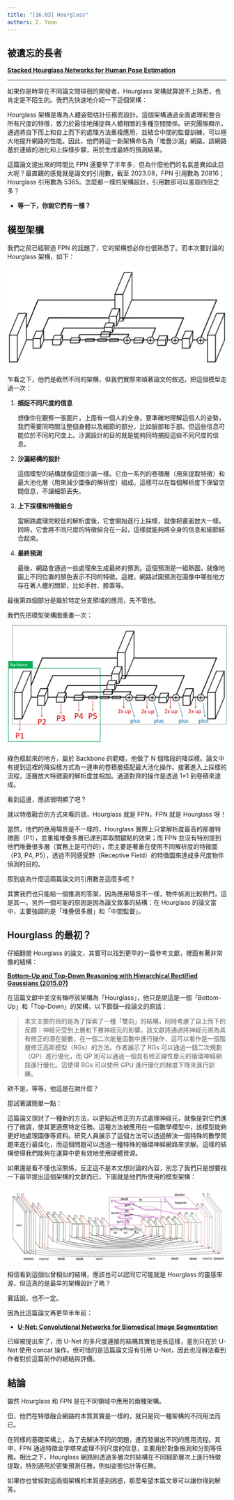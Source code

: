 ```yaml
---
title: "[16.03] Hourglass"
authors: Z. Yuan
---
```


## 被遺忘的長者

**[Stacked Hourglass Networks for Human Pose Estimation](https://arxiv.org/abs/1603.06937)**

---

如果你是時常在不同論文間徘徊的開發者，Hourglass 架構就算說不上熟悉，也肯定是不陌生的。我們先快速地介紹一下這個架構：

Hourglass 架構是專為人體姿勢估計任務而設計。這個架構通過全面處理和整合所有尺度的特徵，致力於最佳地捕捉與人體相關的多種空間關係。研究團隊顯示，通過將自下而上和自上而下的處理方法重複應用，並結合中間的監督訓練，可以極大地提升網路的性能。因此，他們將這一新架構命名為「堆疊沙漏」網路。該網路基於連續的池化和上採樣步驟，用於生成最終的預測結果。

這篇論文提出來的時間比 FPN 還要早了半年多，但為什麼他們的名氣差異如此巨大呢？最直觀的感覺就是論文的引用數，截至 2023.08，FPN 引用數為 20816；Hourglass 引用數為 5365。怎麼都一樣的架構設計，引用數卻可以差距四倍之多？

- **等一下，你說它們有一樣？**

## 模型架構

我們之前已經聊過 FPN 的話題了，它的架構想必你也很熟悉了。而本次要討論的 Hourglass 架構，如下：

![hourglass_1](./img/hourglass_1.jpg)

乍看之下，他們是截然不同的架構，但我們實際來順著論文的敘述，把這個模型走過一次：

1. **捕捉不同尺度的信息**

   想像你在觀察一張圖片，上面有一個人的全身。要準確地理解這個人的姿勢，我們需要同時關注整個身體以及細節的部分，比如臉部和手部。但這些信息可能位於不同的尺度上。沙漏設計的目的就是能夠同時捕捉這些不同尺度的信息。

2. **沙漏結構的設計**

   這個模型的結構就像這個沙漏一樣。它由一系列的卷積層（用來提取特徵）和最大池化層（用來減少圖像的解析度）組成。這樣可以在每個解析度下保留空間信息，不讓細節丟失。

3. **上下採樣和特徵組合**

   當網路處理完較低的解析度後，它會開始進行上採樣，就像把畫面放大一樣。同時，它會將不同尺度的特徵組合在一起，這樣就能夠將全身的信息和細節結合起來。

4. **最終預測**

   最後，網路會通過一些處理來生成最終的預測。這個預測是一組熱圖，就像地圖上不同位置的顏色表示不同的特徵。這裡，網路試圖預測在圖像中哪些地方存在著人體的關節，比如手肘、膝蓋等。

最後第四個部分是屬於特定分支領域的應用，先不管他。

我們先把模型架構圖重畫一次：

![hourglass_2](./img/hourglass_2.jpg)

綠色框起來的地方，屬於 Backbone 的範疇，他做了 N 個階段的降採樣。論文中有提到這裡的降採樣方式為一連串的卷積層搭配最大池化操作。接著進入上採樣的流程，逐層放大特徵圖的解析度並相加。通道對齊的操作是透過 1×1 到卷積來達成。

看到這邊，應該很明顯了吧？

就以特徵融合的方式來看的話，Hourglass 就是 FPN，FPN 就是 Hourglass 呀！

當然，他們的應用場景是不一樣的，Hourglass 實際上只拿解析度最高的那層特徵圖（P1），並重複堆疊多層已達到萃取關鍵點的效果；而 FPN 並沒有特別提到他們堆疊很多層（實務上是可行的），而主要是著重在使用不同解析度的特徵圖（P3, P4, P5），透過不同感受野（Receptive Field）的特徵圖來達成多尺度物件偵測的目的。

那到底為什麼這兩篇論文的引用數差這麼多呢？

其實我們也只能給一個推測的答案，因為應用場景不一樣，物件偵測比較熱門，這是其一。另外一個可能的原因是因為論文敘事的結構：在 Hourglass 的論文當中，主要強調的是「堆疊很多層」和「中間監督」。

## Hourglass 的最初？

仔細翻閱 Hourglass 的論文，其實可以找到更早的一篇參考文獻，裡面有著非常像的結構：

**[Bottom-Up and Top-Down Reasoning with Hierarchical Rectified Gaussians (2015.07)](https://arxiv.org/abs/1507.05699)**

在這篇文獻中並沒有稱呼該架構為「Hourglass」，他只是說這是一個「Bottom-Up」和「Top-Down」的架構，以下節錄一段論文的原話：

> 本文主要的目的是為了探索了一種「雙向」的結構，同時考慮了自上而下的反饋：神經元受到上層和下層神經元的影響。該文獻將通過將神經元視為具有修正的潛在變數，在一個二次能量函數中進行操作，這可以看作是一個階層修正高斯模型（RGs）的方法。作者展示了 RGs 可以通過一個二次規劃（QP）進行優化，而 QP 則可以通過一個具有修正線性單元的循環神經網路進行優化。這使得 RGs 可以使用 GPU 進行優化的梯度下降來進行訓練。

欸不是，等等，他這是在說什麼？

那試著講簡單一點：

這篇論文探討了一種新的方法，以更貼近修正的方式處理神經元，就像是對它們進行了微調，使其更適應特定任務。這種方法被應用在一個數學模型中，該模型能夠更好地處理圖像等資料。研究人員展示了這個方法可以透過解決一個特殊的數學問題來進行最佳化，而這個問題可以透過一種特殊的循環神經網路來求解。這樣的結構使得我們能夠在運算中更有效地使用硬體資源。

如果還是看不懂也沒關係，反正這不是本文想討論的內容，別忘了我們只是想要找一下最早提出這個架構的文獻而已，下圖就是他們所使用的模型架構：

![hourglass_3](./img/hourglass_3.jpg)

相信看到這個似曾相似的結構，應該也可以認同它可能就是 Hourglass 的靈感來源，但這真的是最早的架構設計了嗎？

實話說，也不一定。

因為比這篇論文再更早半年前：

- **[U-Net: Convolutional Networks for Biomedical Image Segmentation](https://arxiv.org/abs/1505.04597)**

已經被提出來了，而 U-Net 的多尺度連接的結構其實也是長這樣，差別只在於 U-Net 使用 concat 操作。但可惜的是這篇論文沒有引用 U-Net，因此也沒辦法看到作者對於這篇前作的總結與評價。

## 結論

雖然 Hourglass 和 FPN 是在不同領域中應用的兩種架構。

但，他們在特徵融合網路的本質其實是一樣的，就只是同一種架構的不同用法而已。

在同樣的基礎架構上，為了去解決不同的問題，進而發展出不同的應用流程。其中，FPN 通過特徵金字塔來處理不同尺度的信息，主要用於對象檢測和分割等任務。相比之下，Hourglass 網路則透過多層次的結構在不同細節層次上進行特徵提取，特別適用於密集預測任務，例如姿態估計等任務。

如果你也曾經對這兩個架構的本質感到困惑，那麼希望本篇文章可以讓你得到解答。
